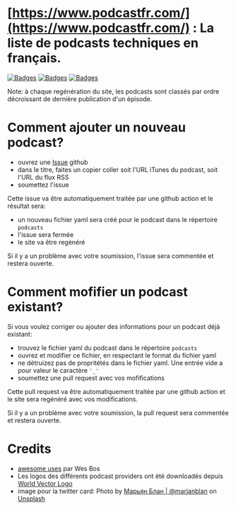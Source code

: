 # [https://www.podcastfr.com/](https://www.podcastfr.com/) : La liste de podcasts techniques en français.

[![Badges](https://img.shields.io/endpoint?url=https%3A%2F%2Fwww.podcastfr.com%2Fbadges%2FnbPodcasts.json&style=flat)](https://www.podcastfr.com)
[![Badges](https://img.shields.io/endpoint?url=https%3A%2F%2Fwww.podcastfr.com%2Fbadges%2Fepisodes.json&style=flat)](https://www.podcastfr.com)
[![Badges](https://img.shields.io/endpoint?url=https%3A%2F%2Fwww.podcastfr.com%2Fbadges%2FlastUpdate.json&style=flat)](https://www.podcastfr.com)


Note: à chaque regénération du site, les podcasts sont classés par ordre décroissant de dernière publication d'un épisode.

# Comment ajouter un nouveau podcast?
* ouvrez une [Issue](https://github.com/pcarion/podcastfr/issues) github
* dans le titre, faites un copier coller soit l'URL iTunes du podcast, soit l'URL du flux RSS
* soumettez l'issue

Cette issue va être automatiquement traitée par une github action et le résultat sera:
* un nouveau fichier yaml sera créé pour le podcast dans le répertoire `podcasts`
* l'issue sera fermée
* le site va être regénéré

Si il y a un problème avec votre soumission, l'issue sera commentée et restera ouverte.

# Comment mofifier un podcast existant?
Si vous voulez corriger ou ajouter des informations pour un podcast déjà existant:
* trouvez le fichier yaml du podcast dans le répertoire `podcasts`
* ouvrez et modifier ce fichier, en respectant le format du fichier yaml
* ne détruizez pas de propritétés dans le fichier yaml. Une entrée vide a pour valeur le caractère `'_'`
* soumettez une pull request avec vos mofifications

Cette pull request va être automatiquement traitée par une github action et le site sera regénéré avec vos modifications.

Si il y a un problème avec votre soumission, la pull request sera commentée et restera ouverte.

# Credits

- [awesome uses](https://github.com/wesbos/awesome-uses) par Wes Bos
- Les logos des différents podcast providers ont été downloadés depuis [World Vector Logo](https://worldvectorlogo.com/)
- image pour la twitter card: Photo by [Марьян Блан | @marjanblan](https://unsplash.com/@marjan_blan?utm_source=unsplash) on [Unsplash](https://unsplash.com/?utm_source=unsplash&amp;utm_medium=referral&amp;utm_content=creditCopyText)

